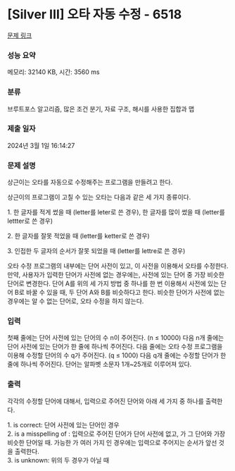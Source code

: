 # [Silver III] 오타 자동 수정 - 6518 

[문제 링크](https://www.acmicpc.net/problem/6518) 

### 성능 요약

메모리: 32140 KB, 시간: 3560 ms

### 분류

브루트포스 알고리즘, 많은 조건 분기, 자료 구조, 해시를 사용한 집합과 맵

### 제출 일자

2024년 3월 1일 16:14:27

### 문제 설명

<p>상근이는 오타를 자동으로 수정해주는 프로그램을 만들려고 한다.</p>

<p>상근이의 프로그램이 고칠 수 있는 오타는 다음과 같은 세 가지 종류이다.</p>

<p>1. 한 글자를 적게 썼을 때 (letter를 leter로 쓴 경우), 한 글자를 많이 썼을 때 (letter를 lettter로 쓴 경우)</p>

<p>2. 한 글자를 잘못 적었을 때 (letter를 ketter로 쓴 경우)</p>

<p>3. 인접한 두 글자의 순서가 잘못 되었을 때 (letter를 lettre로 쓴 경우)</p>

<p>오타 수정 프로그램의 내부에는 단어 사전이 있고, 이 사전을 이용해서 오타를 수정한다. 만약, 사용자가 입력한 단어가 사전에 없는 경우에는, 사전에 있는 단어 중 가장 비슷한 단어로 변경한다. 단어 A를 위의 세 가지 방법 중 하나를 한 번 이용해서 사전에 있는 단어 B로 바꿀 수 있을 때, 두 단어 A와 B를 비슷하다고 한다. 비슷한 단어가 사전에 없는 경우에는 알 수 없는 단어로, 오타 수정을 하지 않는다.</p>

### 입력 

 <p>첫째 줄에는 단어 사전에 있는 단어의 수 n이 주어진다. (n ≤ 10000) 다음 n개 줄에는 단어 사전에 있는 단어가 한 줄에 하나씩 주어진다. 다음 줄에는 오타 수정 프로그램을 이용해 수정할 단어의 수 q가 주어진다. (q ≤ 1000) 다음 q개 줄에는 수정할 단어가 한 줄에 하나씩 주어진다. 단어는 알파벳 소문자 1개~25개로 이루어져 있다.</p>

### 출력 

 <p>각각의 수정할 단어에 대해서, 입력으로 주어진 단어와 아래 세 가지 중 하나를 출력한다.</p>

<p>1. is correct: 단어 사전에 있는 단어인 경우<br>
2. is a misspelling of <x>: 입력으로 주어진 단어가 단어 사전에 없고, <x>가 그 단어와 가장 비슷한 단어일 때. 가능한 <x>가 여러 가지 인 경우에는 입력으로 주어지는 순서가 앞선 것을 출력한다.<br>
3. is unknown: 위의 두 경우가 아닐 때</p>

